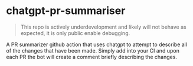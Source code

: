 # chatgpt-pr-summariser

> This repo is actively underdevelopment and likely will not behave as expected, it is only public enable debugging.

A PR summarizer github action that uses chatgpt to attempt to describe all of the changes that have been made. Simply
add into your CI and upon each PR the bot will create a comment briefly describing the changes.
